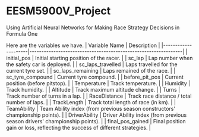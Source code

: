 # EESM5900V_Project
Using Artificial Neural Networks for Making Race Strategy Decisions in Formula One


Here are the variables we have.
| Variable Name       | Description                                                    |
|---------------------|----------------------------------------------------------------|
| initial_pos         | Initial starting position of the racer.                       |
| sc_lap              | Lap number when the safety car is deployed.                   |
| sc_laps_travelled   | Laps travelled for the current tyre set.                      |
| sc_laps_remaining   | Laps remained of the race.                                    |
| sc_tyre_compound    | Current tyre compound.                                        |
| before_pit_pos      | Current position (before pitstop).                            |
| Temperature         | Track temperature.                                            |
| Humidity            | Track humidity.                                               |
| Altitude            | Track maximum altitude change.                                |
| Turns               | Track number of turns in a lap.                               |
| RaceDistance        | Track race distance / total number of laps.                   |
| TrackLength         | Track total length of race (in km).                           |
| TeamAbility         | Team Ability index (from previous season constructors' championship points). |
| DriverAbility       | Driver Ability index (from previous season drivers' championship points).      |
| final_pos_gained    | Final position gain or loss, reflecting the success of different strategies.  |
